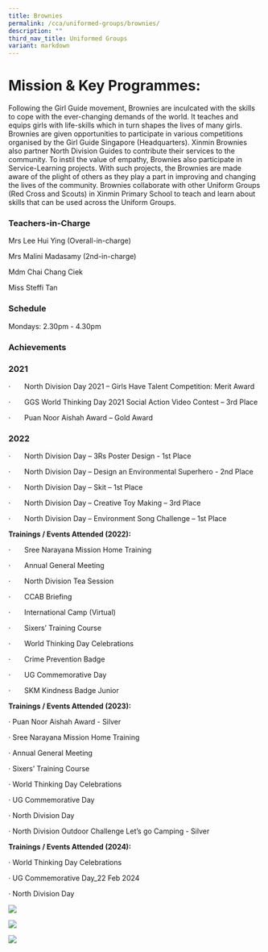 ```yaml
---
title: Brownies
permalink: /cca/uniformed-groups/brownies/
description: ""
third_nav_title: Uniformed Groups
variant: markdown
---
```


# **Mission & Key Programmes:**

Following the Girl Guide movement, Brownies are inculcated with the skills to cope with the ever-changing demands of the world. It teaches and equips girls with life-skills which in turn shapes the lives of many girls.
Brownies are given opportunities to participate in various competitions organised by the Girl Guide Singapore (Headquarters). Xinmin Brownies also partner North Division Guides to contribute their services to the community. To instil the value of empathy, Brownies also participate in Service-Learning projects.  With such projects, the Brownies are made aware of the plight of others as they play a part in improving and changing the lives of the community. Brownies collaborate with other Uniform Groups (Red Cross and Scouts) in Xinmin Primary School to teach and learn about skills that can be used across the Uniform Groups.

### Teachers-in-Charge

Mrs Lee Hui Ying (Overall-in-charge)

Mrs Malini Madasamy (2nd-in-charge)

Mdm Chai Chang Ciek

Miss Steffi Tan

### Schedule

Mondays: 2.30pm - 4.30pm

### Achievements

### 2021

·       North Division Day 2021 – Girls Have Talent Competition: Merit Award

·       GGS World Thinking Day 2021 Social Action Video Contest – 3rd Place

·       Puan Noor Aishah Award – Gold Award

### 2022

·       North Division Day – 3Rs Poster Design - 1st Place

·       North Division Day – Design an Environmental Superhero - 2nd Place

·       North Division Day – Skit – 1st Place

·       North Division Day – Creative Toy Making – 3rd Place

·       North Division Day – Environment Song Challenge – 1st Place

**Trainings / Events Attended (2022):**

·       Sree Narayana Mission Home Training

·       Annual General Meeting

·       North Division Tea Session

·       CCAB Briefing

·       International Camp (Virtual)

·       Sixers’ Training Course

·       World Thinking Day Celebrations

·       Crime Prevention Badge

·       UG Commemorative Day

·       SKM Kindness Badge Junior

**Trainings / Events Attended (2023):**

·       Puan Noor Aishah Award - Silver

·       Sree Narayana Mission Home Training

·       Annual General Meeting

·       Sixers’ Training Course

·       World Thinking Day Celebrations

·       UG Commemorative Day

·       North Division Day

·       North Division Outdoor Challenge Let’s go Camping - Silver

**Trainings / Events Attended (2024):**

·       World Thinking Day Celebrations
			 
·       UG Commemorative Day_22 Feb 2024

·       North Division Day

![](/images/B3.jpg)

![](/images/b2.jpg)

![](/images/Founder_s_Day___World_Thinking_Day_22_Feb_2024_1.jpg)
